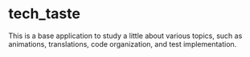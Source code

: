 # tech_taste
This is a base application to study a little about various topics, such as animations, translations, code organization, and test implementation.
